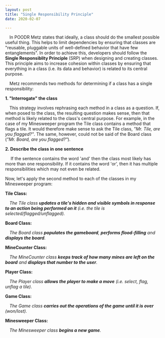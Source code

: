 ```yaml
---
layout: post
title: "Single Responsibility Principle"
date: 2020-02-07

---
```


<p>&emsp;In POODR Metz states that ideally, a class should do the smallest possible useful thing. This helps to limit dependencies by ensuring that classes are "reusable, pluggable units of well-defined behavior that have few entanglements". In order to achieve this, developers should follow the <b>Single Responsiblity Principle</b> (SRP) when designing and creating classes. This principle aims to increase cohesion within classes by ensuring that everything in a class (i.e. its data and behavior) is related to its central purpose.</p>

<p>&emsp;Metz recommends two methods for determining if a class has a single responsibility:</p>
<p><b>1. "Interrogate" the class</b></p>
<p>&emsp;This strategy involves rephrasing each method in a class as a question. If, when posed to the class, the resulting question makes sense, then that method is likely related to the class's central purpose. For example, in the case of my Minesweeper program the Tile class contains a method that flags a tile. It would therefore make sense to ask the Tile class, <em>"Mr. Tile, are you flagged?"</em>. The same, however, could not be said of the Board class (<em>"Mr. Board, are you flagged?"</em>).
<p><b>2. Describe the class in one sentence</b></p>
<p>&emsp; If the sentence contains the word 'and' then the class most likely has more than one responsibility. If it contains the word 'or', then it has multiple responsibilities which may not even be related.</p>

<p>Now, let's apply the second method to each of the classes in my Minesweeper program:</p>

<p><b>Tile Class:</b></p>
<p><em>&emsp;The Tile class <b>updates a tile's hidden and visible symbols in response to an action being performed on it</b> (i.e. the tile is selected/flagged/unflagged).</em></p>

<p><b>Board Class:</b></p>
<p><em>&emsp;The Board class <b>populates the gameboard</b>, <b>performs flood-filling</b> and <b>displays the board</b>.</em></p>

<p><b>MineCounter Class:</b></p>
<p><em>&emsp;The MineCounter class <b>keeps track of how many mines are left on the board</b> and <b>displays that number to the user</b>.</em></p>

<p><b>Player Class:</b></p>
<p><em>&emsp;The Player class <b>allows the player to make a move</b> (i.e. select, flag, unflag a tile).</em></p>

<p><b>Game Class:</b></p>
<p><em>&emsp;The Game class <b>carries out the operations of the game until it is over</b> (won/lost).</em></p>

<p><b>Minesweeper Class:</b></p>
<p><em>&emsp;The Minesweeper class <b>begins a new game</b>.</em></p>

<!--
<p>Tile class:</p> 
<table class="center">
  <tr>
    <th>Method</th>
    <th>Question</th>
    <th>Makes Sense?</th>
  </tr>
  <tr>
    <td>has_mine</td>
    <td>"Mr. Tile, do you have a mine?"</td>
    <td align="center">✅</td>
  </tr>
  <tr>
    <td>select</td>
    <td>"Mr. Tile, are you selected?"</td>
    <td align="center">✅</td>
  </tr>
  <tr>
    <td>flag</td>
    <td>"Mr. Tile, are you flagged?"</td>
    <td align="center">✅</td>
  </tr>
  <tr>
    <td>unflag</td>
    <td>"Mr. Tile, are you unflagged?"</td>
    <td align="center">✅</td>
  </tr>
</table>
<p>Board class:</p>
<table class="center">
  <tr>
    <th>Method</th>
    <th>Question</th>
    <th>Makes Sense?</th>
  </tr>
  <tr>
    <td>populate</td>
    <td>"Mr. Board, are you populated?"</td>
    <td align="center">✅</td>
  </tr>
  <tr>
    <td>put_mines</td>
    <td>"Mr. Board, have mines been placed on you?"</td>
    <td align="center">✅</td>
  </tr>
  <tr>
    <td>put_numbers</td>
    <td>"Mr. Board, have numbers been placed on you?"</td>
    <td align="center">✅</td>
  </tr>
  <tr>
    <td>display</td>
    <td>"Mr. Board, are you displayed?"</td>
    <td align="center">✅</td>
  </tr>
  <tr>
    <td>reveal_all_mines</td>
    <td>"Mr. Board, are all of your mines revealed?"</td>
    <td align="center">✅</td>
  </tr>
  <tr>
    <td>flood_fill / flood_fill_util</td>
    <td>"Mr. Board, have you been flood filled?"</td>
    <td align="center">❓</td>
  </tr>
</table>
<p>MineCounter class:</p>
<table>
  <tr>
    <th>Method</th>
    <th>Question</th>
    <th>Makes Sense?</th>
  </tr>
  <tr>
    <td>display</td>
    <td>"Mr. MineCounter, are you displayed?"</td>
    <td align="center">✅</td>
  </tr>
  <tr>
    <td>increase</td>
    <td>"Mr. MineCounter, has your count been increased?"</td>
    <td align="center">✅</td>
  </tr>
  <tr>
    <td>decrease</td>
    <td>"Mr. MineCounter, has your count been decreased?"</td>
    <td align="center">✅</td>
  </tr>
</table>
<p>Player class:</p>
<table>
  <tr>
    <th>Method</th>
    <th>Question</th>
    <th>Makes Sense?</th>
  </tr>
  <tr>
    <td>make_move</td>
    <td>"Mr. Player, have you made a move?"</td>
    <td align="center">✅</td>
  </tr>  
</table>
<p>Game class:</p>
<p>Minesweeper class:</p>
-->
